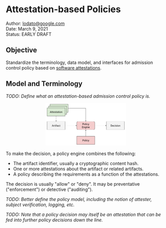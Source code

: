 # Attestation-based Policies

Author: lodato@google.com \
Date: March 9, 2021 \
Status: EARLY DRAFT

## Objective

Standardize the terminology, data model, and interfaces for admission control
policy based on [software attestations](attestations.md).

## Model and Terminology

*TODO: Define what an attestation-based admission control policy is.*

<p align="center"><img width="50%" src="images/policy_model.svg"></p>

To make the decision, a policy engine combines the following:

-   The artifact identifier, usually a cryptographic content hash.
-   One or more attestations about the artifact or related artifacts.
-   A policy describing the requirements as a function of the attestations.

The decision is usually "allow" or "deny". It may be preventative
("enforcement") or detective ("auditing").

*TODO: Better define the policy model, including the notion of attester, subject
verification, logging, etc.*

*TODO: Note that a policy decision may itself be an attestation that can be fed
into further policy decisions down the line.*
